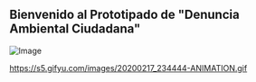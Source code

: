 ## Bienvenido al Prototipado de "Denuncia Ambiental Ciudadana"

![Image](https://s5.gifyu.com/images/20200217_234444-ANIMATION.gif)

https://s5.gifyu.com/images/20200217_234444-ANIMATION.gif

